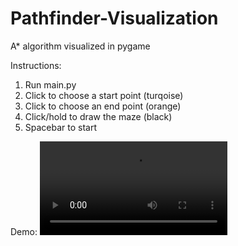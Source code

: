 # Pathfinder-Visualization
A* algorithm visualized in pygame

Instructions:
1. Run main.py
2. Click to choose a start point (turqoise)
3. Click to choose an end point (orange)
4. Click/hold to draw the maze (black)
5. Spacebar to start

Demo:
![](github-images/PathfinderDemo.mov)

